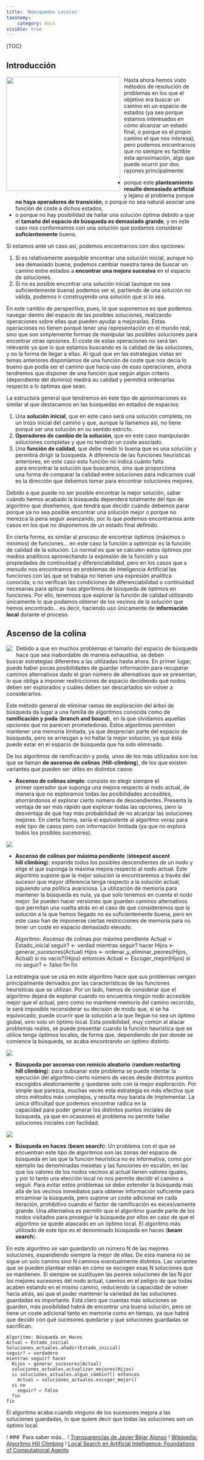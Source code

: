 ```yaml
---
title: 'Búesquedas Locales'
taxonomy:
    category: docs
visible: true
---
```


[TOC]
## Introducción
<img  style="float:left;margin:0 10px 10px 0;width:300px" src="http://www.cs.us.es/~fsancho/images/2015-07/052c3a86-25dc-11e2-bb76-001e670c2818.jpg"/> Hasta ahora hemos visto métodos de resolución de problemas en los que el objetivo era buscar un camino en un espacio de estados (ya sea porque estamos interesados en cómo alcanzar un estado final, o porque es el propio camino el que nos interesa), pero podemos encontrarnos que no siempre es factible esta aproximación, algo que puede ocurrir por dos razones principalmente:

*   porque este **planteamiento resulte demasiado artificial** y lejano al problema porque **no haya operadores de transición**, o porque no sea natural asociar una función de coste a dichos estados,
*   o porque no hay posibilidad de hallar una solución óptima debido a que el **tamaño del espacio de búsqueda es demasiado grande**, y en este caso nos conformamos con una solución que podamos considerar **suficientemente** buena.

Si estamos ante un caso así, podemos encontrarnos con dos opciones:

1.  Si es relativamente asequible encontrar una solución inicial, aunque no sea demasiado buena, podemos cambiar nuestra tarea de buscar un camino entre estados a **encontrar una mejora sucesiva** en el espacio de soluciones.
2.  Si no es posible encontrar una solución inicial (aunque no sea suficientemente buena) podemos ver si, partiendo de una solución no válida, podemos ir construyendo una solución que sí lo sea.

En este cambio de perspectiva, pues, lo que suponemos es que podemos navegar dentro del espacio de las posibles soluciones, realizando operaciones sobre ellas que pueden ayudar a mejorarlas. Estas operaciones no tienen porqué tener una representación en el mundo real, sino que son simplemente formas de manipular las posibles soluciones para encontrar otras opciones. El coste de estas operaciones no será tan relevante ya que lo que estamos buscando es la calidad de las soluciones, y no la forma de llegar a ellas. Al igual que en las estrategias vistas en temas anteriores disponíamos de una función de coste que nos decía lo bueno que podía ser el camino que hacía uso de esas operaciones, ahora tendremos que disponer de una función que según algún criterio (dependiente del dominio) medirá su calidad y permitirá ordenarlas respecto a lo óptimas que sean.

La estructura general que tendremos en este tipo de aproximaciones es similar al que destacamos en las búsquedas en estados de espacios:

1.  Una **solución inicial**, que en este caso será una solución completa, no un trozo inicial del camino y que, aunque la llamemos así, no tiene porqué ser una solución en su sentido estricto.
2.  **Operadores de cambio de la solución**, que en este caso manipularán soluciones completas y que no tendrán un coste asociado.
3.  Una **función de calidad**, que debe medir lo buena que es una solución y permitirá dirigir la búsqueda. A diferencia de las funciones heurísticas anteriores, en este caso esta función no indica cuánto falta para encontrar la solución que buscamos, sino que proporciona una forma de comparar la calidad entre soluciones para indicarnos cuál es la dirección que debemos tomar para encontrar soluciones mejores.

Debido a que puede no ser posible encontrar la mejor solución, saber cuándo hemos acabado la búsqueda dependerá totalmente del tipo de algoritmo que diseñemos, que tendrá que decidir cuándo debemos parar porque ya no sea posible encontrar una solución mejor o porque no merezca la pena seguir avanzando, por lo que podemos encontrarnos ante casos en los que no disponemos de un estado final definido.

En cierta forma, es similar al proceso de encontrar óptimos (máximos o mínimos) de funciones... en este caso la función a optimizar es la función de calidad de la solución. Lo normal es que se calculen estos óptimos por medios analíticos aprovechando la expresión de la función y sus propiedades de continuidad y diferenciabilidad, pero en los casos que a menudo nos encontramos en problemas de Inteligencia Artificial las funciones con las que se trabaja no tienen una expresión analítica conocida, o no verifican las condiciones de diferenciabilidad o continuidad necesarias para aplicar loas algoritmos de búsqueda de óptimos en funciones. Por ello, tenemoss que explorar la función de calidad utilizando únicamente lo que podamos obtener de los vecinos de la solución que hemos encontrado... es decir, haciendo uso únicamente de **información local** durante el proceso.

## Ascenso de la colina
  
<img style="float:left;margin:0 10px 10px 0;" src="http://www.cs.us.es/~fsancho/images/2015-07/cfd285b4-25a1-11e2-bb76-001e670c2818.png"/> Debido a que en muchos problemas el tamaño del espacio de búsqueda hace que sea inabordable de manera exhaustiva, se deben buscar estrategias diferentes a las utilizadas hasta ahora. En primer lugar, puede haber pocas posibilidades de guardar información para recuperar caminos alternativos dado el gran número de alternativas que se presentan, lo que obliga a imponer restricciones de espacio decidiendo qué nodos deben ser explorados y cuáles deben ser descartados sin volver a considerarlos.

Este método general de eliminar ramas de exploración del árbol de búsqueda da lugar a una familia de algoritmos conocida como de **ramificación y poda** (**branch and bound**), en la que olvidamos aquellas opciones que no parecen prometedoras. Estos algoritmos permiten mantener una memoria limitada, ya que desprecian parte del espacio de búsqueda, pero se arriesgan a no hallar la mejor solución, ya que ésta puede estar en el espacio de búsqueda que ha sido eliminado.

De los algoritmos de ramificación y poda, unos de los más utilizados son los que se llaman **de ascenso de colinas** (**Hill-climbing**), de los que existen variantes que pueden ser útiles en distintos casos:

*   **Ascenso de colinas simple**: consiste en elegir siempre el primer operador que suponga una mejora respecto al nodo actual, de manera que no exploramos todas las posibilidades accesibles, ahorrándonos el explorar cierto número de descendientes. Presenta la ventaja de ser más rápido que explorar todas las opciones, pero la desventaja de que hay más probabilidad de no alcanzar las soluciones mejores. En cierta forma, sería el equivalente al algoritmo voraz para este tipo de casos pero con información limitada (ya que no explora todos los posibles sucesores).

<img src="http://www.cs.us.es/~fsancho/images/2015-07/3ce06cca-25a2-11e2-bb76-001e670c2818.png"/>

*   **Ascenso de colinas por máxima pendiente** (**steepest ascent hill climbing**): expande todos los posibles descendientes de un nodo y elige el que suponga la máxima mejora respecto al nodo actual. Este algoritmo supone que la mejor solución la encontraremos a través del sucesor que mayor diferencia tenga respecto a la solución actual, siguiendo una política avariciosa. La utilización de memoria para mantener la búsqueda es nula, ya que solo tenemos en cuenta el nodo mejor. Se pueden hacer versiones que guarden caminos alternativos que permitan una vuelta atrás en el caso de que consideremos que la solución a la que hemos llegado no es suficientemente buena, pero en este caso han de imponerse ciertas restricciones de memoria para no tener un coste en espacio demasiado elevado.

     Algoritmo: Ascenso de colinas por máxima pendiente
     Actual ← Estado_inicial
     seguir? ← verdad
     mientras seguir? hacer
       Hijos ← generar_sucesores(Actual)
       Hijos ← ordenar_y_eliminar_peores(Hijos, Actual)
       si no vacio?(Hijos) entonces
         Actual ← Escoger_mejor(Hijos)
       si no
         seguir? ← falso
       fin
     fin

La estrategia que se usa en este algoritmo hace que sus problemas vengan principalmente derivados por las características de las funciones heurísticas que se utilizan. Por un lado, hemos de considerar que el algoritmo dejará de explorar cuando no encuentra ningún nodo accesible mejor que el actual, pero como no mantiene memoria del camino recorrido, le será imposible reconsiderar su decisión de modo que, si se ha equivocado, puede ocurrir que la solución a la que llegue no sea un óptimo global, sino solo un óptimo local. Esta posibilidad, muy común al atacar problemas reales, se puede presentar cuando la función heurística que se utilice tenga óptimos locales, de forma que, dependiendo de por donde se comience la búsqueda, se acaba encontrando un óptimo distinto.

<img src="http://www.cs.us.es/~fsancho/images/2015-07/5562712c-25a1-11e2-bb76-001e670c2818.png"/>

*   **Búsqueda por ascenso con reinicio aleatorio** (**random restarting hill climbing**): para subsanar este problema se puede intentar la ejecución del algoritmo cierto número de veces desde distintos puntos escogidos aleatoriamente y quedarse solo con la mejor exploración. Por simple que parezca, muchas veces esta estrategia es más efectiva que otros métodos más complejos, y resulta muy barata de implementar. La única dificultad que podemos encontrar radica en la capacidad para poder generar los distintos puntos iniciales de búsqueda, ya que en ocasiones el problema no permite hallar soluciones iniciales con facilidad.

<img src="http://www.cs.us.es/~fsancho/images/2015-07/9d43bfb0-25a5-11e2-bb76-001e670c2818.png"/>

*   **Búsqueda en haces** (**beam search**): Un problema con el que se encuentran este tipo de algoritmos son las zonas del espacio de búsqueda en las que la función heurística no es informativa, como por ejemplo las denominadas mesetas y las funciones en escalón, en las que los valores de los nodos vecinos al actual tienen valores iguales, y por lo tanto una elección local no nos permite decidir el camino a seguir. Para evitar estos problemas se debe extender la búsqueda más allá de los vecinos inmediatos para obtener información suficiente para encaminar la búsqueda, pero supone un coste adicional en cada iteración, prohibitivo cuando el factor de ramificación es excesivamente grande. Una alternativa es permitir que el algoritmo guarde parte de los nodos visitados para proseguir la búsqueda por ellos en caso de que el algoritmo se quede atascado en un óptimo local. El algoritmo más utilizado de este tipo es el denominado búsqueda en haces (**beam search**).

En este algoritmo se van guardando un número N de las mejores soluciones, expandiendo siempre la mejor de ellas. De esta manera no se sigue un solo camino sino N caminos eventualmente distintos. Las variantes que se pueden plantear están en cómo se escogen esas N soluciones que se mantienen. Si siempre se sustituyen las peores soluciones de las N por los mejores sucesores del nodo actual, caemos en el peligro de que todas acaben estando en el mismo camino, reduciendo la capacidad de volver hacia atrás, así que el poder mantener la variedad de las soluciones guardadas es importante. Está claro que cuantas más soluciones se guarden, más posibilidad habrá de encontrar una buena solución, pero se tiene un coste adicional tanto en memoria como en tiempo, ya que habrá que decidir con qué sucesores quedarse y qué soluciones guardadas se sacrifican.

    Algoritmo: Búsqueda en Haces
    Actual ← Estado_inicial
    Soluciones_actuales.añadir(Estado_inicial)
    seguir? ← verdadero
    mientras seguir? hacer
      Hijos ← generar_sucesores(Actual)
      soluciones_actuales.actualizar_mejores(Hijos)
      si soluciones_actuales.algun_cambio?() entonces
        Actual ← soluciones_actuales.escoger_mejor()
      si no
        seguir? ← falso
      fin
    fin

El algoritmo acaba cuando ninguno de los sucesores mejora a las soluciones guardadas, lo que quiere decir que todas las soluciones son un óptimo local.

! ###  Para saber más...
! [Transparencias de Javier Béjar Alonso](http://www.cs.upc.edu/~bejar/ia/transpas/teoria/2-BH3-Busqueda_local.pdf)
! [Wikipedia: Algoritmo Hill Climbing](https://es.wikipedia.org/wiki/Algoritmo_hill_climbing)
! [Local Search en Artificial Intelligence: Foundations of Computational Agents](http://artint.info/html/ArtInt_83.html)